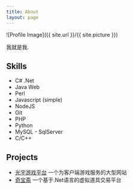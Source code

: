 ```yaml
---
title: About
layout: page
---
```

![Profile Image]({{ site.url }}/{{ site.picture }})

<p>我就是我.</p>



<h2>Skills</h2>

<ul class="skill-list">
	<li>C# .Net</li>
	<li>Java Web</li>
	<li>Perl</li>
	<li>Javascript (simple)</li>
	<li>NodeJS</li>
	<li>Git</li>
	<li>PHP</li>
	<li>Python</li>
	<li>MySQL - SqlServer</li>
	<li>C/C++</li>
</ul>

<h2>Projects</h2>

<ul>
	<li><a href="http://www.gyyx.cn/">光宇游戏平台</a> 一个为客户端游戏服务的大型网站</li>
	<li><a href="http://qibao.gyyx.cn/">奇宝斋</a> 一个基于.Net语言的虚拟道具交易平台</li>
</ul>
